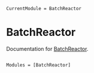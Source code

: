 ```@meta
CurrentModule = BatchReactor
```

# BatchReactor

Documentation for [BatchReactor](https://github.com/vinodjanardhanan/BatchReactor.jl).

```@index
```

```@autodocs
Modules = [BatchReactor]
```
